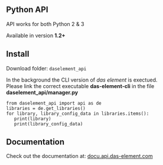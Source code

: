 ## Python API

API works for both Python 2 & 3  

Available in version **1.2+**  


## Install

Download folder: `daselement_api`

In the background the CLI version of _das element_ is exectued.  
Please link the correct executable **das-element-cli** in the file **daselement_api/manager.py**

```
from daselement_api import api as de
libraries = de.get_libraries()
for library, library_config_data in libraries.items():
   print(library)
   print(library_config_data)
```


## Documentation

Check out the documentation at:
[docu.api.das-element.com](http://docu.api.das-element.com)


